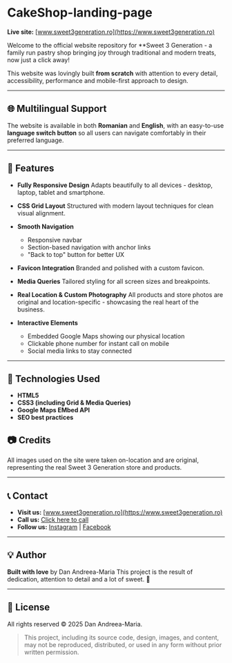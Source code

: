 # CakeShop-landing-page

**Live site:** [www.sweet3generation.ro](https://www.sweet3generation.ro)

Welcome to the official website repository for **Sweet 3 Generation - a family run pastry shop bringing joy through traditional and modern treats, now just a click away!

This website was lovingly built **from scratch** with attention to every detail, accessibility, performance and mobile-first approach to design.

---

## 🌐 Multilingual Support

The website is available in both **Romanian** and **English**, with an easy-to-use **language switch button** so all users can navigate comfortably in their preferred language.

---

## 🚀 Features

- **Fully Responsive Design**
  Adapts beautifully to all devices - desktop, laptop, tablet and smartphone.

- **CSS Grid Layout**
  Structured with modern layout techniques for clean visual alignment.

- **Smooth Navigation**
  - Responsive navbar
  - Section-based navigation with anchor links
  - "Back to top" button for better UX
 
- **Favicon Integration**
  Branded and polished with a custom favicon.

- **Media Queries**
  Tailored styling for all screen sizes and breakpoints.

- **Real Location & Custom Photography**
  All products and store photos are original and location-specific - showcasing the real heart of the business.

- **Interactive Elements**
  - Embedded Google Maps showing our physical location
  - Clickable phone number for instant call on mobile
  - Social media links to stay connected
 
---

## 🔧 Technologies Used

- **HTML5**
- **CSS3 (including Grid & Media Queries)**
- **Google Maps EMbed API**
- **SEO best practices**

## 📷 Credits

All images used on the site were taken on-location and are original, representing the real Sweet 3 Generation store and products.

---

## 📞 Contact

- **Visit us:** [www.sweet3generation.ro](https://www.sweet3generation.ro)
- **Call us:** [Click here to call](tel:+40xxxxxxxxx)
- **Follow us:** [Instagram](#) | [Facebook](#)

---

## 💡 Author

**Built with love** by Dan Andreea-Maria
This project is the result of dedication, attention to detail and a lot of sweet. 🍩

---

## 📄 License

All rights reserved © 2025 Dan Andreea-Maria.

> This project, including its source code, design, images, and content, may not be reproduced, distributed, or used in any form without prior written permission.

  

